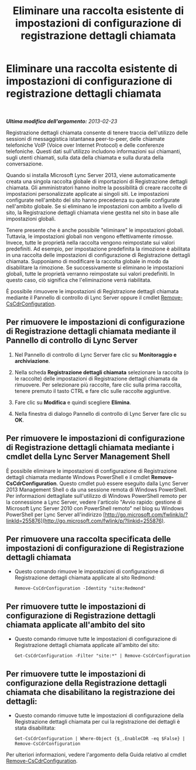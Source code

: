 ﻿---
title: Eliminare una raccolta esistente di impostazioni di configurazione di registrazione dettagli chiamata
TOCTitle: Eliminare una raccolta esistente di impostazioni di configurazione di registrazione dettagli chiamata
ms:assetid: 8ebf5da8-c0fc-498c-8d85-527d3be8479a
ms:mtpsurl: https://technet.microsoft.com/it-it/library/JJ688128(v=OCS.15)
ms:contentKeyID: 49887649
ms.date: 08/24/2015
mtps_version: v=OCS.15
ms.translationtype: HT
---

# Eliminare una raccolta esistente di impostazioni di configurazione di registrazione dettagli chiamata

 

_**Ultima modifica dell'argomento:** 2013-02-23_

Registrazione dettagli chiamata consente di tenere traccia dell'utilizzo delle sessioni di messaggistica istantanea peer-to-peer, delle chiamate telefoniche VoIP (Voice over Internet Protocol) e delle conferenze telefoniche. Questi dati sull'utilizzo includono informazioni sui chiamanti, sugli utenti chiamati, sulla data della chiamata e sulla durata della conversazione.

Quando si installa Microsoft Lync Server 2013, viene automaticamente creata una singola raccolta globale di importazioni di Registrazione dettagli chiamata. Gli amministratori hanno inoltre la possibilità di creare raccolte di impostazioni personalizzate applicate ai singoli siti. Le impostazioni configurate nell'ambito del sito hanno precedenza su quelle configurate nell'ambito globale. Se si eliminano le impostazioni con ambito a livello di sito, la Registrazione dettagli chiamata viene gestita nel sito in base alle impostazioni globali.

Tenere presente che è anche possibile "eliminare" le impostazioni globali. Tuttavia, le impostazioni globali non vengono effettivamente rimosse. Invece, tutte le proprietà nella raccolta vengono reimpostate sui valori predefiniti. Ad esempio, per impostazione predefinita la rimozione è abilitata in una raccolta delle impostazioni di configurazione di Registrazione dettagli chiamata. Supponiamo di modificare la raccolta globale in modo da disabilitare la rimozione. Se successivamente si eliminano le impostazioni globali, tutte le proprietà verranno reimpostate sui valori predefiniti. In questo caso, ciò significa che l'eliminazione verrà riabilitata.

È possibile rimuovere le impostazioni di Registrazione dettagli chiamata mediante il Pannello di controllo di Lync Server oppure il cmdlet [Remove-CsCdrConfiguration](remove-cscdrconfiguration.md).

## Per rimuovere le impostazioni di configurazione di Registrazione dettagli chiamata mediante il Pannello di controllo di Lync Server

1.  Nel Pannello di controllo di Lync Server fare clic su **Monitoraggio e archiviazione**.

2.  Nella scheda **Registrazione dettagli chiamata** selezionare la raccolta (o le raccolte) delle impostazioni di Registrazione dettagli chiamata da rimuovere. Per selezionare più raccolte, fare clic sulla prima raccolta, tenere premuto il tasto CTRL e fare clic sulle raccolte aggiuntive.

3.  Fare clic su **Modifica** e quindi scegliere **Elimina**.

4.  Nella finestra di dialogo Pannello di controllo di Lync Server fare clic su **OK**.

## Per rimuovere le impostazioni di configurazione di Registrazione dettagli chiamata mediante i cmdlet della Lync Server Management Shell

È possibile eliminare le impostazioni di configurazione di Registrazione dettagli chiamata mediante Windows PowerShell e il cmdlet **Remove-CsCdrConfiguration**. Questo cmdlet può essere eseguito dalla Lync Server 2013 Management Shell o da una sessione remota di Windows PowerShell. Per informazioni dettagliate sull'utilizzo di Windows PowerShell remoto per la connessione a Lync Server, vedere l'articolo "Avvio rapido: gestione di Microsoft Lync Server 2010 con PowerShell remoto" nel blog su Windows PowerShell per Lync Server all'indirizzo [http://go.microsoft.com/fwlink/p/?linkId=255876](http://go.microsoft.com/fwlink/p/?linkid=255876).

## Per rimuovere una raccolta specificata delle impostazioni di configurazione di Registrazione dettagli chiamata

  - Questo comando rimuove le impostazioni di configurazione di Registrazione dettagli chiamata applicate al sito Redmond:
    
        Remove-CsCdrConfiguration -Identity "site:Redmond"

## Per rimuovere tutte le impostazioni di configurazione di Registrazione dettagli chiamata applicate all'ambito del sito

  - Questo comando rimuove tutte le impostazioni di configurazione di Registrazione dettagli chiamata applicate all'ambito del sito:
    
        Get-CsCdrConfiguration -Filter "site:*" | Remove-CsCdrConfiguration

## Per rimuovere tutte le impostazioni di configurazione della Registrazione dettagli chiamata che disabilitano la registrazione dei dettagli:

  - Questo comando rimuove tutte le impostazioni di configurazione della Registrazione dettagli chiamata per cui la registrazione dei dettagli è stata disabilitata:
    
        Get-CsCdrConfiguration | Where-Object {$_.EnableCDR -eq $False} | Remove-CsCdrConfiguration

Per ulteriori informazioni, vedere l'argomento della Guida relativo al cmdlet [Remove-CsCdrConfiguration](remove-cscdrconfiguration.md).

